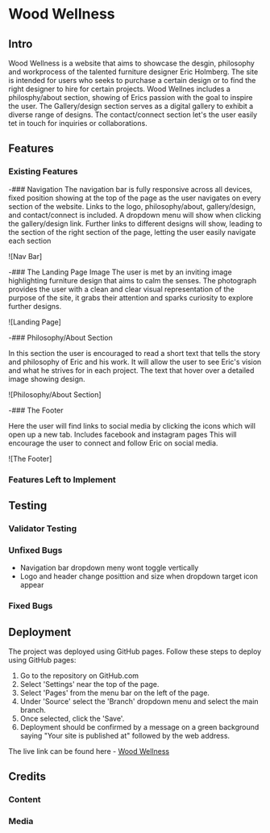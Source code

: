 # Wood Wellness

## Intro
Wood Wellness is a website that aims to showcase the desgin, philosophy and workprocess of the talented furniture designer Eric Holmberg. The site is intended for users who seeks to purchase a certain design or to find the right designer to hire for certain projects. Wood Wellnes includes a philosphy/about section, showing of Erics passion with the goal to inspire the user. The Gallery/design section serves as a digital gallery to exhibit a diverse range of designs. The contact/connect section let's the user easily tet in touch for inquiries or collaborations.  

## Features

### Existing Features

-### Navigation
  The navigation bar is fully responsive across all devices, fixed position showing at the top of the page as the user navigates on every section of the website. Links to the logo, philosophy/about, gallery/design, and contact/connect is included.
  A dropdown menu will show when clicking the gallery/design link. Further links to different designs will show, leading to the section of the right section of the page, letting the user easily navigate each section

![Nav Bar]

-### The Landing Page Image
  The user is met by an inviting image highlighting furniture design that aims to calm the senses. The photograph provides the user with a clean and clear visual representation of the purpose of the site, it grabs their attention and sparks curiosity to explore further designs.

![Landing Page]

-### Philosophy/About Section

  In this section the user is encouraged to read a short text that tells the story and philosophy of Eric and his work. It will allow the user to see Eric's vision and what he strives for in each project. The text that hover over a detailed image showing design.

![Philosophy/About Section]

-### The Footer

  Here the user will find links to social media by clicking the icons which will open up a new tab. Includes facebook and instagram pages
  This will encourage the user to connect and follow Eric on social media.

![The Footer]

### Features Left to Implement

## Testing

### Validator Testing

### Unfixed Bugs
- Navigation bar dropdown meny wont toggle vertically
- Logo and header change posittion and size when dropdown target icon appear

### Fixed Bugs

## Deployment

The project was deployed using GitHub pages. Follow these steps to deploy using GitHub pages:

1. Go to the repository on GitHub.com
2. Select 'Settings' near the top of the page.
3. Select 'Pages' from the menu bar on the left of the page.
4. Under 'Source' select the 'Branch' dropdown menu and select the main branch.
5. Once selected, click the 'Save'.
6. Deployment should be confirmed by a message on a green background saying "Your site is published at" followed by the web address.

The live link can be found here - [Wood Wellness](https://luddehs.github.io/Wood-Wellness/)

## Credits

### Content

### Media